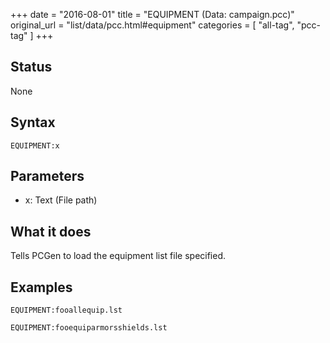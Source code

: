 +++
date = "2016-08-01"
title = "EQUIPMENT (Data: campaign.pcc)"
original_url = "list/data/pcc.html#equipment"
categories = [ "all-tag", "pcc-tag" ]
+++

## Status

None

## Syntax

`EQUIPMENT:x`

## Parameters

-   x: Text (File path)



What it does
------------

Tells PCGen to load the equipment list file specified.

Examples
--------

`EQUIPMENT:fooallequip.lst`

`EQUIPMENT:fooequiparmorsshields.lst`


